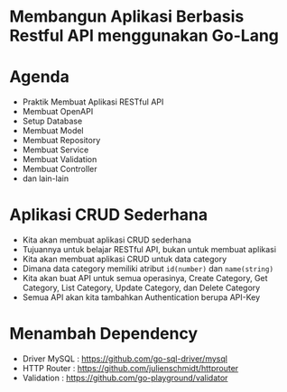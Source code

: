 # Membangun Aplikasi Berbasis Restful API menggunakan Go-Lang

# Agenda

- Praktik Membuat Aplikasi RESTful API
- Membuat OpenAPI
- Setup Database
- Membuat Model
- Membuat Repository
- Membuat Service
- Membuat Validation
- Membuat Controller
- dan lain-lain

# Aplikasi CRUD Sederhana

- Kita akan membuat aplikasi CRUD sederhana
- Tujuannya untuk belajar RESTful API, bukan untuk membuat aplikasi
- Kita akan membuat aplikasi CRUD untuk data category
- Dimana data category memiliki atribut `id(number)` dan `name(string)`
- Kita akan buat API untuk semua operasinya, Create Category, Get Category, List Category, Update Category, dan Delete Category
- Semua API akan kita tambahkan Authentication berupa API-Key

# Menambah Dependency

- Driver MySQL : https://github.com/go-sql-driver/mysql
- HTTP Router : https://github.com/julienschmidt/httprouter
- Validation : https://github.com/go-playground/validator
